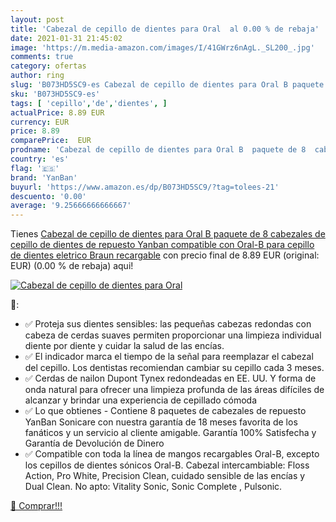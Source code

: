 ```yaml
---
layout: post
title: 'Cabezal de cepillo de dientes para Oral  al 0.00 % de rebaja'
date: 2021-01-31 21:45:02
image: 'https://m.media-amazon.com/images/I/41GWrz6nAgL._SL200_.jpg'
comments: true
category: ofertas
author: ring
slug: 'B073HD5SC9-es Cabezal de cepillo de dientes para Oral B paquete de 8...'
sku: 'B073HD5SC9-es'
tags: [ 'cepillo','de','dientes', ]
actualPrice: 8.89 EUR
currency: EUR
price: 8.89
comparePrice:  EUR
prodname: 'Cabezal de cepillo de dientes para Oral B  paquete de 8  cabezales de cepillo de dientes de repuesto Yanban  compatible con Oral-B  para cepillo de dientes eletrico Braun recargable'
country: 'es'
flag: '🇪🇸'
brand: 'YanBan'
buyurl: 'https://www.amazon.es/dp/B073HD5SC9/?tag=tolees-21'
descuento: '0.00'
average: '9.25666666666667'
---
```


Tienes [Cabezal de cepillo de dientes para Oral B  paquete de 8  cabezales de cepillo de dientes de repuesto Yanban  compatible con Oral-B  para cepillo de dientes eletrico Braun recargable](https://www.amazon.es/dp/B073HD5SC9/?tag=tolees-21) con precio final de  8.89 EUR (original:  EUR) (0.00 %  de rebaja) aqui!

[![Cabezal de cepillo de dientes para Oral ](https://m.media-amazon.com/images/I/41GWrz6nAgL._SL200_.jpg)](https://www.amazon.es/dp/B073HD5SC9/?tag=tolees-21)

🔎:

- ✅ Proteja sus dientes sensibles: las pequeñas cabezas redondas con cabeza de cerdas suaves permiten proporcionar una limpieza individual diente por diente y cuidar la salud de las encías.
- ✅ El indicador marca el tiempo de la señal para reemplazar el cabezal del cepillo. Los dentistas recomiendan cambiar su cepillo cada 3 meses.
- ✅ Cerdas de nailon Dupont Tynex redondeadas en EE. UU. Y forma de onda natural para ofrecer una limpieza profunda de las áreas difíciles de alcanzar y brindar una experiencia de cepillado cómoda
- ✅ Lo que obtienes - Contiene 8 paquetes de cabezales de repuesto YanBan Sonicare con nuestra garantía de 18 meses favorita de los fanáticos y un servicio al cliente amigable. Garantía 100% Satisfecha y Garantía de Devolución de Dinero
- ✅ Compatible con toda la línea de mangos recargables Oral-B, excepto los cepillos de dientes sónicos Oral-B. Cabezal intercambiable: Floss Action, Pro White, Precision Clean, cuidado sensible de las encías y Dual Clean. No apto: Vitality Sonic, Sonic Complete , Pulsonic.

[🛒 Comprar!!!](https://www.amazon.es/dp/B073HD5SC9/?tag=tolees-21)
